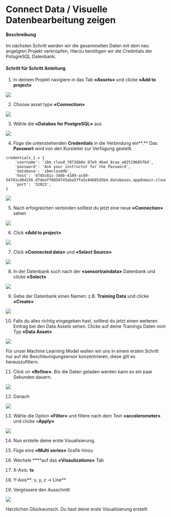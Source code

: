 # Connect Data / Visuelle Datenbearbeitung zeigen

#### Beschreibung

Im nächsten Schritt werden wir die gesammelten Daten mit dem neu angelgten Projekt verknüpfen, Hierzu benötigen wir die Credntials der PotsgreSQL Datenbank. 

#### Schritt für Schritt Anleitung

1. In deinem Projekt navigiere in das Tab **«Assets»** und clicke **«Add to project»**

![](../../../../.gitbook/assets/screenshot-2021-04-14-at-23.02.33.png)

2.  Choose asset type **«Connection»**

![](../../../../.gitbook/assets/image%20%28113%29.png)

3. Wähle die **«Databes for PostgreSQL»** aus

![](../../../../.gitbook/assets/image%20%28112%29.png)

4. Füge die untenstehenden **Credentials** in die Verbindung ein**.** Das **Passwort** wird von den Kursleiter zur Verfügung gestellt.

```text
credentials_1 = {
    'username': 'ibm_cloud_f8726b6e_07e9_4ba4_8caa_a02519685fbd',
    'password': 'Ask your instructor for the Password',
    'database': 'ibmclouddb',
    'host': '4745c81c-3ddb-4109-ac69-54781cd84256.d7deeff0d58745aba57fa5c84685d5b4.databases.appdomain.cloud',
    'port': '32023',
}
```

![](../../../../.gitbook/assets/image%20%28108%29.png)

5. Nach erfolgreichen verbinden solltest du jetzt eine neue **«Connection»** sehen

![](../../../../.gitbook/assets/image%20%28111%29.png)

6. Click **«Add to project»**

![](../../../../.gitbook/assets/screenshot-2021-04-14-at-23.38.22.png)

7. Click **«Connected data»** und **«Select Source»**

![](../../../../.gitbook/assets/image%20%28117%29.png)

8. In der Datenbank such nach der **«sensortraindata»** Datenbank und clicke **«Select»**

![](../../../../.gitbook/assets/image%20%28103%29.png)

9. Gebe der Datenbank einen Namen: z.B. **Training Data** und clicke **«Create»**

![](../../../../.gitbook/assets/image%20%28115%29.png)

10. Falls du alles richtig eingegeben hast, solltest du jetzt einen weiteren Eintrag bei den Data Assets sehen. Clicke auf deine Trainings Daten vom Typ **«Data Asset»**

![](../../../../.gitbook/assets/screenshot-2021-04-14-at-23.54.32.png)

Für unser Machine Learning Model wollen wir uns in einem ersten Schritt nur auf die Beschleunigungsensor konzentrieren, diese gilt es herauszufiltern.

11.  Click on **«Refine».** Bis die Daten geladen werden kann es ein paar Sekunden dauern.

![](../../../../.gitbook/assets/image%20%28118%29.png)

12.  Danach 

![](../../../../.gitbook/assets/screenshot-2021-04-15-at-00.04.23.png)

13. Wähle die Option **«Filter»** und filtere nach dem Text **«accelerometer»** und clicke «**Apply»**

![](../../../../.gitbook/assets/image%20%28105%29.png)

14. Nun erstelle deine erste Visualisierung. 

1. Füge eine **«Multi series»** Grafik hinzu
2. Wechsle ****auf das **«Visaulizations»** Tab
3. X-Axis: **ts**
4. Y-Axis**: x, y, z -&gt; Line**
5. Vergössere den Ausschnitt

![](../../../../.gitbook/assets/screenshot-2021-04-15-at-00.20.06%20%281%29.png)

Herzlichen Glückwunsch. Du hast deine erste Visualisierung erstellt



